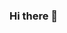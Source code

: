 ### Hi there 👋

<!--
**Artem34343512/Artem34343512** is a ✨ _special_ ✨ repository because its `README.md` (this file) appears on your GitHub profile.
Сообщества: ссылки на различные сообщества и форумы, где можно общаться с другими программистами и обмениваться знаниями и опытом

     Намного проще работать в сплоченной команде, где все члены поддерживают друг друга, дают дельные советы, делятся знаниями и накопленным опытом. А если в команде единомышленников сотни и тысячи профессионалов из ведущих стран мира, польза от такого содружества очевидна. Поэтому специалисты разных профилей часто становятся постоянными обитателями профессиональных форумов и сообществ. На таких интернет-площадках задают любые вопросы, обсуждают проблемы, обмениваются мнениями. Каждый участник сможет найти для себя полезную информацию.
     Представляем небольшой рейтинг лучших сообществ разработчиков и ИТ-специалистов, которые будут полезны программистам и прочим работникам информационной отрасли.

Stackoverflow.com


     Stack Overflow — крупное международное сообщество, №1 в мире. Его штаб-квартира находится в американском Нью-Йорке, один главный офис базируется в столице Англии — Лондоне, второй располагается в США — в Денвере.
     Проект создан программистами для программистов и посвящен одной теме — программированию. Его главная цель— совместно, коллегиальными силами участников интернет-ресурса повысить во всем мире общий уровень знаний по программированию. Пользователям предоставлена крупная база готовых решений по программному обеспечению, чем активно пользуются разработчики из разных стран.
     Ежедневно на онлайн-проект заходит свыше 20 000 человек, его ежемесячная аудитория превышает 45 млн пользователей. За время существования сайта с 2008 года его посетители задали более 12 миллионов вопросов, получили вдвое больше ответов на них. Участники, заработавшие репутацию, вправе комментировать любые сообщения, голосовать, размещать ссылки.
Перейти на сайт
Русскоязычная версия находится по адресу: https://ru.stackoverflow.com
Хабрахабр



     Хабрахабр или просто Хабр — крупнейший в Европе и в России многофункциональный ресурс для IT-специалистов. Принадлежит компании «Тематические медиа», известен с 2006 года. Представляет собой гибрид новостного сайта и коллективного блога.
     Здесь можно найти:
     1. кейсы, туториалы, ретроспективы;
     2. интервью, репортажи, подкасты;
     3. новости, обзоры, дайджесты;
     4. опросы, голосования;
     5. переводы иностранных статей;
     6. мнения знатоков и экспертов, справочно-аналитические материалы.
     Проект наполняют творческие люди, заинтересованные в его развитии. Все посты блога имеют отношение к информационным технологиям, веб-дизайну, играм, интернет-бизнесу. Размещая публикацию на Хабре, можно получить фидбэк от профессионалов, заработать хорошую репутацию.
Перейти на сайт

Reddit



     Reddit — крупный американский портал, один из самых посещаемых. По данным Alexa занимает 21 место в мире по трафику. По данным сервиса аналитики Semrush в начале 2022 года «Реддит» отвоевал 6 позицию по посещаемости в Штатах, 9 место в мире. Сайт создан в 2005 году, представляется собой онлайн-гибрид социальной сети и форума.
     Здесь есть отдельные ветки:
     1. программирование, советы по изучению языков;
     2. компьютеры и всё, что с ними связано;
     3. программное обеспечение;
     4. информация по базам данных;
     5. интересные стартапы.
     Пользователи делятся постами и ссылками, обсуждают различные темы, выставляют отметки за сообщения. Материалы, победившие в голосовании, выводятся на главную страницу, они видны всем посетителям.
Перейти на сайт

Dropcode.ru


     Dropcode.ru — сплоченное сообщество программистов, где они могут делиться кодом. Организовано в 2021 году. В отдельные категории вынесены разные языки программирования, так посетителям намного проще отыскать нужный материал. Здесь можно найти ответы на любые вопросы: как отсортировать массив по убыванию или возрастанию, как решить интеграл или удалить куки. Участники дадут подсказки по прорисовке элементов и геометрических фигур, переносу строк, созданию простых и сложных объектов, шифрованию текста.
Перейти на сайт

Cyberforum.ru



     CyberForum — известный в России и за ее пределами форум, объединяющий программистов, разработчиков, сисадминов и администраторов баз данных. Дата создания — 2000 год.
     КиберФорум объединяет несколько крупных форумных веток:
     1. Программирование и моделирование (теория, практика), программные языки, базы данных.
     2. Компьютерный форум — железо, апгрейд, прошивка, сети, Windows, Linux, безопасность.
     3. Радиотехника, бытовая техника, электроника — выбор, подключение, настройка, ремонт.
     4. Компьютерный софт — игры, офисные программы, САПР, драйверы.
     5. Форум вебмастеров — движки, выбор CMS, SEO, хостинги, веб-дизайн.
     6. Научная ветка — математика, физика, химия, экономика, языки.
     7. Карьера и бизнес — работа, фриланс, образование, проекты.
     8. Общие форумы обо всем — искусство, социальные сети, культура, развлечения, отдых и домашнее хозяйство.
     На КиберФоруме можно получить различную помощь: решение задач по программированию и иным предметам; устранение проблем с компьютерным железом, операционной системой, программами и приложениями; советы по выбору и перепрограммированию электроники.
Перейти на сайт

Badcodes.ru



     Badcodes.ru — интересный интернет-проект, созданный в 2019 году, где примеры плохого кода, приведены на разных программных языках. Учиться на чужих ошибках гораздо проще и безболезненнее, чем на своих. Проект создан для того, чтобы, видя, как нельзя кодить, начинающие программисты не допускали грубых ошибок при написании программных кодов.
     На форуме есть:
     1. хорошие статьи по программированию на разных языках;
     2. советы по созданию ботов и программ-парсеров;
     3. подсказки по фреймворкам на JavaScript;
     4. назидательные примеры программных ошибок.
Перейти на сайт
https://www.cyberforum.ru/   Cyberforum.ru


https://dropcode.ru/     Dropcode.ru


https://badcodes.ru/   Badcodes.ru





